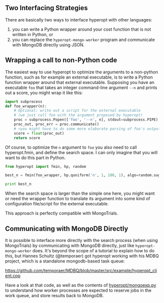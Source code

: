 ## Two Interfacing Strategies

There are basically two ways to interface hyperopt with other languages: 

1. you can write a Python wrapper around your cost function that is not written in Python, or 
2. you can replace the `hyperopt-mongo-worker` program and communicate with MongoDB directly using JSON.

## Wrapping a call to non-Python code

The easiest way to use hyperopt to optimize the arguments to a non-python function, such as for example an external executable, is to write a Python function wrapper around that external executable. Supposing you have an executable `foo` that takes an integer command-line argument `--n` and prints out a score, you might wrap it like this:

```python
import subprocess
def foo_wrapper(n):
    # Optional: write out a script for the external executable
    # (we just call foo with the argument proposed by hyperopt)
    proc = subprocess.Popen(['foo', '--n', n], stdout=subprocess.PIPE)
    proc_out, proc_err = proc.communicate()
    # <you might have to do some more elaborate parsing of foo's output here>
    score = float(proc_out)
    return score
```

Of course, to optimize the `n` argument to `foo` you also need to call hyperopt.fmin, and define the search space. I can only imagine that you will want to do this part in Python.

```python
from hyperopt import fmin, hp, random

best_n = fmin(foo_wrapper, hp.quniform('n', 1, 100, 1), algo=random.suggest)

print best_n
```

When the search space is larger than the simple one here, you might want or need the wrapper function to translate its argument into some kind of configuration file/script for the external executable.

This approach is perfectly compatible with MongoTrials.


## Communicating with MongoDB Directly

It is possible to interface more directly with the search process (when using MongoTrials) by communicating with MongoDB directly, just like `hyperopt-mongo-worker` does. It's beyond the scope of a tutorial to explain how to do this, but Hannes Schultz (@temporaer) got hyperopt working with his MDBQ project, which is a standalone mongodb-based task queue:

https://github.com/temporaer/MDBQ/blob/master/src/example/hyperopt_client.cpp

Have a look at that code, as well as the contents of [hyperopt/mongoexp.py](https://github.com/jaberg/hyperopt/blob/master/hyperopt/mongoexp.py) to understand how worker processes are expected to reserve jobs in the work queue, and store results back to MongoDB.